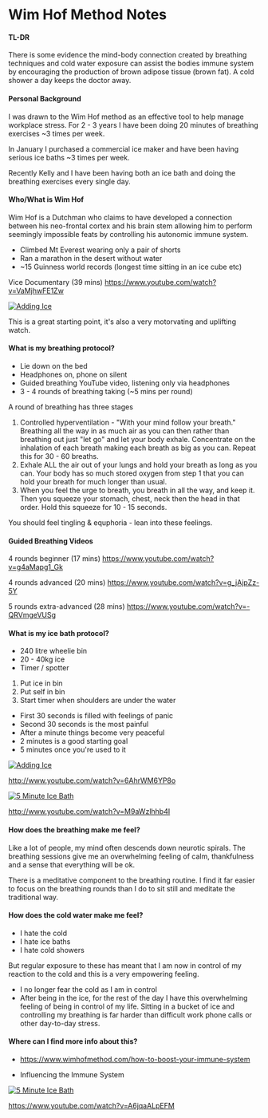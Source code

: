 # Wim Hof Method Notes

#### TL-DR

There is some evidence the mind-body connection created by breathing techniques and cold water exposure can assist the bodies immune system by encouraging the production of brown adipose tissue (brown fat).  A cold shower a day keeps the doctor away.

#### Personal Background

I was drawn to the Wim Hof method as an effective tool to help manage workplace stress.  For 2 - 3 years I have been doing 20 minutes of breathing exercises ~3 times per week.

In January I purchased a commercial ice maker and have been having serious ice baths ~3 times per week.  

Recently Kelly and I have been having both an ice bath and doing the breathing exercises every single day.    


#### Who/What is Wim Hof

Wim Hof is a Dutchman who claims to have developed a connection between his neo-frontal cortex and his brain stem allowing him to perform seemingly impossible feats by controlling his autonomic immune system.

- Climbed Mt Everest wearing only a pair of shorts
- Ran a marathon in the desert without water
- ~15 Guinness world records (longest time sitting in an ice cube etc)

Vice Documentary (39 mins)
https://www.youtube.com/watch?v=VaMjhwFE1Zw

[![Adding Ice](http://img.youtube.com/vi/VaMjhwFE1Zw/0.jpg)](http://www.youtube.com/watch?v=VaMjhwFE1Zw)

This is a great starting point, it's also a very motorvating and uplifting watch.

#### What is my breathing protocol?

- Lie down on the bed
- Headphones on, phone on silent
- Guided breathing YouTube video, listening only via headphones
- 3 - 4 rounds of breathing taking (~5 mins per round)

A round of breathing has three stages

1. Controlled hyperventilation - "With your mind follow your breath." Breathing all the way in as much air as you can then rather than breathing out just "let go" and let your body exhale.  Concentrate on the inhalation of each breath making each breath as big as you can.  Repeat this for 30 - 60 breaths.
2. Exhale ALL the air out of your lungs and hold your breath as long as you can.  Your body has so much stored oxygen from step 1 that you can hold your breath for much longer than usual.
3. When you feel the urge to breath, you breath in all the way, and keep it.  Then you squeeze your stomach, chest, neck then the head in that order.  Hold this squeeze for 10 - 15 seconds.

You should feel tingling & equphoria - lean into these feelings. 

#### Guided Breathing Videos

4 rounds beginner (17 mins)
https://www.youtube.com/watch?v=g4aMapg1_Gk

4 rounds advanced (20 mins)
https://www.youtube.com/watch?v=g_jAjpZz-5Y

5 rounds extra-advanced (28 mins)
https://www.youtube.com/watch?v=-QRVmgeVUSg


#### What is my ice bath protocol?
 
- 240 litre wheelie bin
- 20 - 40kg ice
- Timer / spotter

1. Put ice in bin
2. Put self in bin
3. Start timer when shoulders are under the water

- First 30 seconds is filled with feelings of panic
- Second 30 seconds is the most painful
- After a minute things become very peaceful
- 2 minutes is a good starting goal
- 5 minutes once you're used to it

[![Adding Ice](http://img.youtube.com/vi/6AhrWM6YP8o/0.jpg)](http://www.youtube.com/watch?v=6AhrWM6YP8o)

http://www.youtube.com/watch?v=6AhrWM6YP8o

[![5 Minute Ice Bath](http://img.youtube.com/vi/M9aWzlhhb4I/0.jpg)](http://www.youtube.com/watch?v=M9aWzlhhb4I)

http://www.youtube.com/watch?v=M9aWzlhhb4I

#### How does the breathing make me feel?

Like a lot of people, my mind often descends down neurotic spirals.  The breathing sessions give me an overwhelming feeling of calm, thankfulness and a sense that everything will be ok.

There is a meditative component to the breathing routine.  I find it far easier to focus on the breathing rounds than I do to sit still and meditate the traditional way.  


#### How does the cold water make me feel?

- I hate the cold
- I hate ice baths 
- I hate cold showers

But regular exposure to these has meant that I am now in control of my reaction to the cold and this is a very empowering feeling.

- I no longer fear the cold as I am in control
- After being in the ice, for the rest of the day I have this overwhelming feeling of being in control of my life.  Sitting in a bucket of ice and controlling my breathing is far harder than difficult work phone calls or other day-to-day stress.

#### Where can I find more info about this?

- https://www.wimhofmethod.com/how-to-boost-your-immune-system

- Influencing the Immune System 

[![5 Minute Ice Bath](http://img.youtube.com/vi/A6jqaALpEFM/0.jpg)](http://www.youtube.com/watch?v=A6jqaALpEFM)

https://www.youtube.com/watch?v=A6jqaALpEFM

